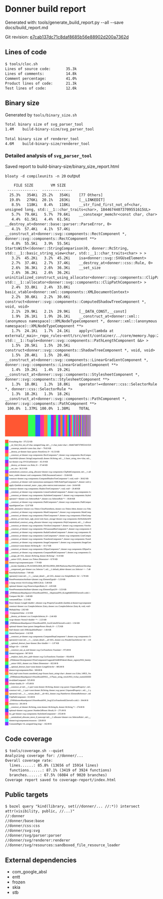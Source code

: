 # Donner build report

Generated with: tools/generate_build_report.py --all --save docs/build_report.md

Git revision: [e7cab137dc71c8daf8685b56e88902d200a7362d](https://github.com/jwmcglynn/donner/commit/e7cab137dc71c8daf8685b56e88902d200a7362d)

## Lines of code
```
$ tools/cloc.sh
Lines of source code:       35.3k
Lines of comments:          14.8k
Comment percentage:         41.0%
Product lines of code:      21.3k
Test lines of code:         12.0k
```

## Binary size
Generated by `tools/binary_size.sh`
```
Total binary size of svg_parser_tool
1.4M	build-binary-size/svg_parser_tool

Total binary size of renderer_tool
4.6M	build-binary-size/renderer_tool
```

### Detailed analysis of `svg_parser_tool`


Saved report to build-binary-size/binary_size_report.html

`bloaty -d compileunits -n 20` output
```
    FILE SIZE        VM SIZE    
 --------------  -------------- 
  25.3%   354Ki  25.2%   354Ki    [77 Others]
  19.8%   276Ki  20.1%   283Ki    [__LINKEDIT]
   8.5%   118Ki   8.4%   118Ki    __str_find_first_not_of<char, unsigned long, std::__1::char_traits<char>, 18446744073709551615UL>
   5.7%  79.6Ki   5.7%  79.6Ki    __constexpr_memchr<const char, char>
   4.4%  61.5Ki   4.4%  61.5Ki    __destroy_at<donner::base::parser::ParseError, 0>
   4.1%  57.4Ki   4.1%  57.4Ki    __construct_at<donner::svg::components::RectComponent *, donner::svg::components::RectComponent **>
   4.0%  55.5Ki   3.9%  55.5Ki    StartsWith<(donner::StringComparison)0, donner::RcString, std::__1::basic_string_view<char, std::__1::char_traits<char> > >
   3.2%  45.2Ki   3.2%  45.2Ki    isa<donner::svg::SVGUseElement>
   2.7%  37.4Ki   2.7%  37.4Ki    __destroy_at<donner::css::Rule, 0>
   2.6%  36.3Ki   2.6%  36.3Ki    __set_size
   2.6%  36.2Ki   2.6%  36.2Ki    uninitialized_construct_using_allocator<donner::svg::components::ClipPathComponent, std::__1::allocator<donner::svg::components::ClipPathComponent> >
   2.4%  33.8Ki   2.4%  33.8Ki    basic_vtable<donner::xml::components::XMLDocumentContext>
   2.2%  30.6Ki   2.2%  30.6Ki    construct<donner::svg::components::ComputedShadowTreeComponent *, void, void>
   2.1%  29.9Ki   2.1%  29.9Ki    [__DATA_CONST,__const]
   1.9%  26.1Ki   1.9%  26.1Ki    __construct_at<donner::xml::(anonymous namespace)::XMLNodeTypeComponent *, donner::xml::(anonymous namespace)::XMLNodeTypeComponent **>
   1.7%  24.1Ki   1.7%  24.1Ki    apply<(lambda at external/_main~_repo_rules~entt/src/entt/container/../core/memory.hpp:278:23), std::__1::tuple<donner::svg::components::PathLengthComponent &&> >
   1.5%  20.5Ki   1.5%  20.5Ki    construct<donner::svg::components::ShadowTreeComponent *, void, void>
   1.5%  20.4Ki   1.5%  20.4Ki    __construct_at<donner::svg::components::LinearGradientComponent *, donner::svg::components::LinearGradientComponent **>
   1.4%  19.2Ki   1.4%  19.2Ki    __construct_at<donner::svg::components::StylesheetComponent *, donner::svg::components::StylesheetComponent **>
   1.3%  18.8Ki   1.3%  18.8Ki    operator!=<donner::css::SelectorRule *, donner::css::SelectorRule *>
   1.3%  18.2Ki   1.3%  18.2Ki    __construct_at<donner::svg::components::PathComponent *, donner::svg::components::PathComponent **>
 100.0%  1.37Mi 100.0%  1.38Mi    TOTAL
```

![Binary size bar graph](binary_size_bargraph.svg)

## Code coverage
```
$ tools/coverage.sh --quiet
Analyzing coverage for: //donner/...
Overall coverage rate:
  lines......: 85.8% (13656 of 15914 lines)
  functions......: 87.1% (3419 of 3924 functions)
  branches......: 67.5% (6084 of 9020 branches)
Coverage report saved to coverage-report/index.html
```

## Public targets
```
$ bazel query "kind(library, set(//donner/... //:*)) intersect attr(visibility, public, //...)"
//:donner
//donner/base:base
//donner/css:css
//donner/svg:svg
//donner/svg/parser:parser
//donner/svg/renderer:renderer
//donner/svg/resources:sandboxed_file_resource_loader
```

## External dependencies

- com_google_absl
- entt
- frozen
- skia
- stb


